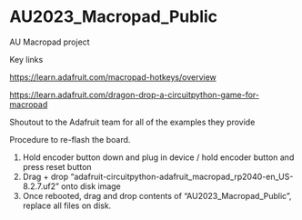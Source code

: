 # AU2023_Macropad_Public

AU Macropad project

Key links

https://learn.adafruit.com/macropad-hotkeys/overview

https://learn.adafruit.com/dragon-drop-a-circuitpython-game-for-macropad

Shoutout to the Adafruit team for all of the examples they provide

Procedure to re-flash the board.
1. Hold encoder button down and plug in device / hold encoder button and press reset button
2. Drag + drop “adafruit-circuitpython-adafruit_macropad_rp2040-en_US-8.2.7.uf2” onto disk image
3. Once rebooted, drag and drop contents of “AU2023_Macropad_Public”, replace all files on disk.
